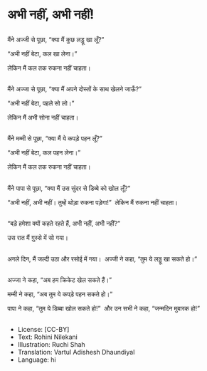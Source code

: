 # अभी नहीं, अभी नहीं!

##
मैंने अज्जी से पूछा, “क्या मैं कुछ लड्डू खा लूँ?” 

“अभी नहीं बेटा, कल खा लेना।” 

लेकिन मैं कल तक रुकना नहीं चाहता। 

##
मैंने अज्जा से पूछा, “क्या मैं अपने दोस्तों के साथ खेलने जाऊँ?” 

“अभी नहीं बेटा, पहले सो लो।” 

लेकिन मैं अभी सोना नहीं चाहता। 

##
मैंने मम्मी से पूछा, “क्या मैं ये कपड़े पहन लूँ?” 

“अभी नहीं बेटा, कल पहन लेना।” 

लेकिन मैं कल तक रुकना नहीं चाहता। 

##
मैंने पापा से पूछा, “क्या मैं उस सुंदर से डिब्बे को खोल लूँ?” 

“अभी नहीं, अभी नहीं। तुम्हें थोड़ा रुकना पड़ेगा!”  लेकिन मैं रुकना नहीं चाहता। 

##
“बड़े हमेशा क्यों कहते रहते हैं, अभी नहीं, अभी नहीं?” 

उस रात मैं ग़ुस्से में सो गया। 

##
अगले दिन, मैं जल्दी उठा और रसोई में गया।  अज्जी ने कहा, “तुम ये लड्डू खा सकते हो।” 

##
अज्जा ने कहा, “अब हम क्रिकेट खेल सकते हैं।” 

मम्मी ने कहा, “अब तुम ये कपड़े पहन सकते हो।” 

पापा ने कहा, “तुम ये डिब्बा खोल सकते हो!”  और उन सभी ने कहा, “जन्मदिन मुबारक हो!” 

##
* License: [CC-BY]
* Text: Rohini Nilekani
* Illustration: Ruchi Shah
* Translation: Vartul Adishesh Dhaundiyal
* Language: hi
